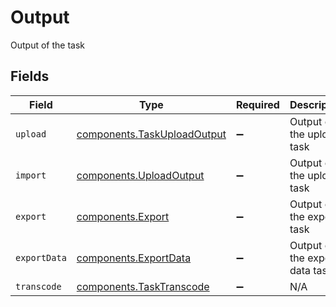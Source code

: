 # Output

Output of the task


## Fields

| Field                                                                      | Type                                                                       | Required                                                                   | Description                                                                |
| -------------------------------------------------------------------------- | -------------------------------------------------------------------------- | -------------------------------------------------------------------------- | -------------------------------------------------------------------------- |
| `upload`                                                                   | [components.TaskUploadOutput](../../models/components/taskuploadoutput.md) | :heavy_minus_sign:                                                         | Output of the upload task                                                  |
| `import`                                                                   | [components.UploadOutput](../../models/components/uploadoutput.md)         | :heavy_minus_sign:                                                         | Output of the upload task                                                  |
| `export`                                                                   | [components.Export](../../models/components/export.md)                     | :heavy_minus_sign:                                                         | Output of the export task                                                  |
| `exportData`                                                               | [components.ExportData](../../models/components/exportdata.md)             | :heavy_minus_sign:                                                         | Output of the export data task                                             |
| `transcode`                                                                | [components.TaskTranscode](../../models/components/tasktranscode.md)       | :heavy_minus_sign:                                                         | N/A                                                                        |